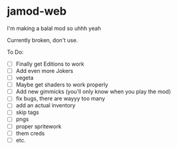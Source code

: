 # jamod-web
I'm making a balal mod
so uhhh 
yeah

Currently broken, don't use.



To Do:
- [ ] Finally get Editions to work
- [ ] Add even more Jokers
- [ ] vegeta
- [ ] Maybe get shaders to work properly
- [ ] Add new gimmicks (you'll only know when you play the mod)
- [ ] fix bugs, there are wayyy too many
- [ ] add an actual inventory
- [ ] skip tags
- [ ] pngs
- [ ] proper spritework
- [ ] them creds
- [ ] etc.